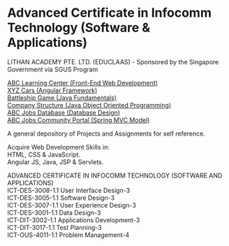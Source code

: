 # Advanced Certificate in Infocomm Technology (Software & Applications)<br>
LITHAN ACADEMY PTE. LTD. (EDUCLAAS) - Sponsored by the Singapore Government via SGUS Program

<a href="https://github.com/Joshua-Ho-Gwok-Hin/Adv-Cert-Web-Dev/tree/main/abc-learning-center">ABC Learning Center (Front-End Web Development)</a><br>
<a href="https://github.com/Joshua-Ho-Gwok-Hin/Adv-Cert-Web-Dev/tree/main/car-details">XYZ Cars (Angular Framework)</a><br>
<a href="https://github.com/Joshua-Ho-Gwok-Hin/Mini-Project-Battle-Ships">Battleship Game (Java Fundamentals)</a><br>
<a href="https://github.com/Joshua-Ho-Gwok-Hin/Adv-Cert-Web-Dev/tree/main/company-structure">Company Structure (Java Object Oriented Programming)</a><br>
<a href="https://github.com/Joshua-Ho-Gwok-Hin/Adv-Cert-Web-Dev/tree/main/database">ABC Jobs Database (Database Design)</a><br>
<a href="https://github.com/Joshua-Ho-Gwok-Hin/Adv-Cert-Web-Dev/tree/main/aaa">ABC Jobs Community Portal (Spring MVC Model)</a>

A general depository of Projects and Assignments for self reference.<br>

Acquire Web Development Skills in: <br>
HTML, CSS & JavaScript.<br>
Angular JS, Java, JSP & Servlets.<br>

ADVANCED CERTIFICATE IN INFOCOMM TECHNOLOGY (SOFTWARE AND APPLICATIONS)<br>
ICT-DES-3008-1.1 User Interface Design-3<br>
ICT-DES-3005-1.1 Software Design-3<br>
ICT-DES-3007-1.1 User Experience Design-3<br>
ICT-DES-3001-1.1 Data Design-3<br>
ICT-DIT-3002-1.1 Applications Development-3<br>
ICT-DIT-3017-1.1 Test Planning-3<br>
ICT-OUS-4011-1.1 Problem Management-4
